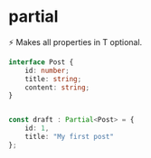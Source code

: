 # partial

⚡️  Makes all properties in T optional.






``` typescript 
interface Post {
    id: number;
    title: string;
    content: string;
}


const draft : Partial<Post> = {
    id: 1,
    title: "My first post"
};
```


